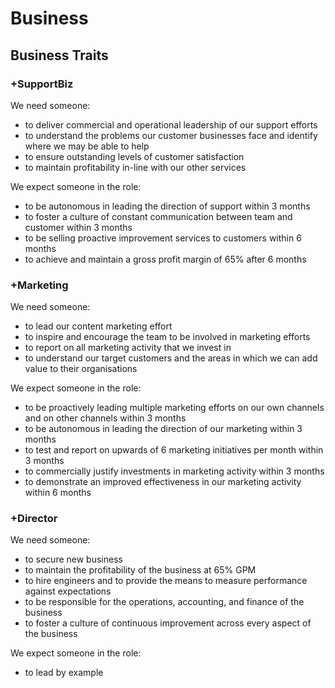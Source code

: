# Business

## Business Traits

### +SupportBiz

We need someone:

- to deliver commercial and operational leadership of our support efforts
- to understand the problems our customer businesses face and identify where we may be able to help
- to ensure outstanding levels of customer satisfaction
- to maintain profitability in-line with our other services

We expect someone in the role:

- to be autonomous in leading the direction of support within 3 months
- to foster a culture of constant communication between team and customer within 3 months
- to be selling proactive improvement services to customers within 6 months
- to achieve and maintain a gross profit margin of 65% after 6 months

### +Marketing

We need someone:

- to lead our content marketing effort
- to inspire and encourage the team to be involved in marketing efforts
- to report on all marketing activity that we invest in
- to understand our target customers and the areas in which we can add value to their organisations

We expect someone in the role:

- to be proactively leading multiple marketing efforts on our own channels and on other channels within 3 months
- to be autonomous in leading the direction of our marketing within 3 months
- to test and report on upwards of 6 marketing initiatives per month within 3 months
- to commercially justify investments in marketing activity within 3 months
- to demonstrate an improved effectiveness in our marketing activity within 6 months

### +Director

We need someone:

- to secure new business
- to maintain the profitability of the business at 65% GPM
- to hire engineers and to provide the means to measure performance against expectations
- to be responsible for the operations, accounting, and finance of the business
- to foster a culture of continuous improvement across every aspect of the business

We expect someone in the role:

- to lead by example
